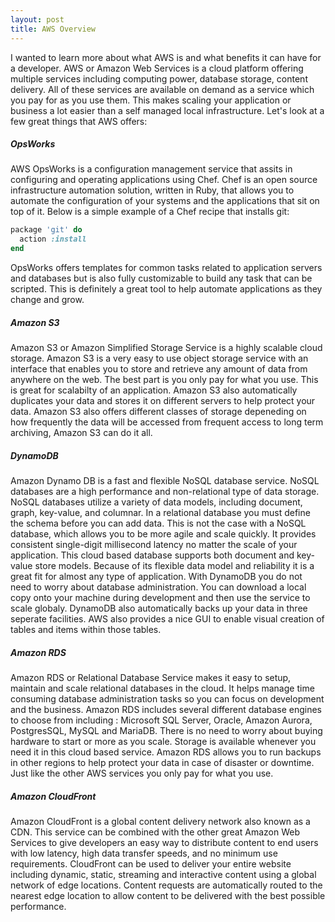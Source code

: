 ```yaml
---
layout: post
title: AWS Overview
---
```


I wanted to learn more about what AWS is and what benefits it can have for a developer. AWS or Amazon Web Services is a cloud platform offering multiple services including computing power, database storage, content delivery. All of these services are available on demand as a service which you pay for as you use them. This makes scaling your application or business a lot easier than a self managed local infrastructure. Let's look at a few great things that AWS offers: 

##### OpsWorks

AWS OpsWorks is a configuration management service that assits in configuring and operating applications using Chef. Chef is an open source infrastructure automation solution, written in Ruby, that allows you to automate the configuration of your systems and the applications that sit on top of it. Below is a simple example of a Chef recipe that installs git:

```ruby
package 'git' do
  action :install
end
``` 

OpsWorks offers templates for common tasks related to application servers and databases but is also fully customizable to build any task that can be scripted. This is definitely a great tool to help automate applications as they change and grow. 

##### Amazon S3

Amazon S3 or Amazon Simplified Storage Service is a highly scalable cloud storage. Amazon S3 is a very easy to use object storage service with an interface that enables you to store and retrieve any amount of data from anywhere on the web. The best part is you only pay for what you use. This is great for scalabilty of an application. Amazon S3 also automatically duplicates your data and stores it on different servers to help protect your data. Amazon S3 also offers different classes of storage depeneding on how frequently the data will be accessed from frequent access to long term archiving, Amazon S3 can do it all. 

##### DynamoDB

Amazon Dynamo DB is a fast and flexible NoSQL database service. NoSQL databases are a high performance and non-relational type of data storage. NoSQL databases utilize a variety of data models, including document, graph, key-value, and columnar. In a relational database you must define the schema before you can add data. This is not the case with a NoSQL database, which allows you to be more agile and scale quickly. It provides consistent single-digit millisecond latency no matter the scale of your application. This cloud based database supports both document and key-value store models. Because of its flexible data model and reliability it is a great fit for almost any type of application. With DynamoDB you do not need to worry about database administration. You can download a local copy onto your machine during development and then use the service to scale globaly. DynamoDB also automatically backs up your data in three seperate facilities. AWS also provides a nice GUI to enable visual creation of tables and items within those tables.

##### Amazon RDS

Amazon RDS or Relational Database Service makes it easy to setup, maintain and scale relational databases in the cloud. It helps manage time consuming database administration tasks so you can focus on development and the business. Amazon RDS includes several different database engines to choose from including : Microsoft SQL Server, Oracle, Amazon Aurora, PostgresSQL, MySQL and MariaDB. There is no need to worry about buying hardware to start or more as you scale. Storage is available whenever you need it in this cloud based service. Amazon RDS allows you to run backups in other regions to help protect your data in case of disaster or downtime. Just like the other AWS services you only pay for what you use. 

##### Amazon CloudFront

Amazon CloudFront is a global content delivery network also known as a CDN. This service can be combined with the other great Amazon Web Services to give developers an easy way to distribute content to end users with low latency, high data transfer speeds, and no minimum use requirements. CloudFront can be used to deliver your entire website including dynamic, static, streaming and interactive content using a global network of edge locations. Content requests are automatically routed to the nearest edge location to allow content to be delivered with the best possible performance. 









